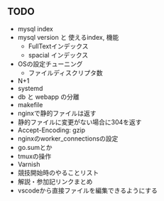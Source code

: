 ## TODO
- mysql index
- mysql version と 使えるindex, 機能
  - FullTextインデックス
  - spacial インデックス
- OSの設定チューニング
  - ファイルディスクリプタ数
- N+1
- systemd
- db と webapp の分離
- makefile
- nginxで静的ファイルは返す
- 静的ファイルに変更がない場合に304を返す
- Accept-Encoding: gzip
- nginxのworker_connectionsの設定
- go.sumとか
- tmuxの操作
- Varnish
- 競技開始時のやることリスト
- 解説・参加記リンクまとめ
- vscodeから直接ファイルを編集できるようにする
